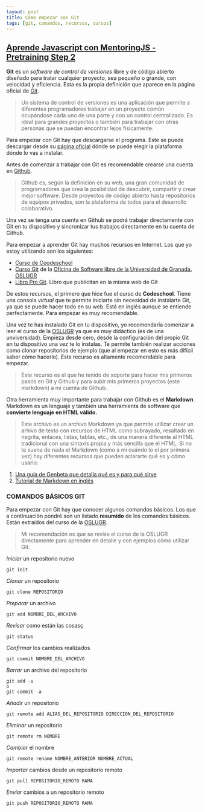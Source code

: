 ```yaml
---
layout: post
title: Cómo empezar con Git
tags: [git, comandos, recursos, cursos]
---
```

## [**Aprende Javascript con MentoringJS - Pretraining Step 2**](http://MentoringJS.com)

**Git** es un _software de control de versiones_ libre y de código abierto diseñado para tratar cualquier proyecto, sea pequeño o grande, con velocidad y eficiencia.
Esta es la propia definición que aparece en la página oficial de [Git](https://git-scm.com).

>Un sistema de control de versiones es una aplicación que permite a diferentes programadores trabajar en un proyecto común ocupándose cada uno de una parte y con un control centralizado. Es ideal para grandes proyectos o también para trabajar con otras personas que se puedan encontrar lejos físicamente.

Para empezar con Git hay que descargarse el programa. Este se puede descargar desde su [página oficial](https://git-scm.com) dónde se puede elegir la plataforma dónde lo vas a instalar.

Antes de comenzar a trabajar con Git es recomendable crearse una cuenta en [Github](https://github.com).
>Github es, según la definición en su web, una gran comunidad de programadores que crea la posibilidad de descubrir, compartir y crear mejor software. Desde proyectos de código abierto hasta repositorios de equipos privados, son la plataforma de todos para el desarrollo colaborativo.

Una vez se tenga una cuenta en Github se podrá trabajar directamente con Git en tu dispositivo y sincronizar tus trabajos directamente en tu cuenta de Github.

Para empezar a aprender Git hay muchos recursos en Internet. Los que yo estoy utilizando son los siguientes:

* [Curso de Coodeschool](https://www.codeschool.com/courses/try-git)
* [Curso Git](https://github.com/oslugr/curso-git) de la [Oficina de Software libre de la Universidad de Granada. OSLUGR](https://github.com/oslugr)
* [Libro Pro Git](https://git-scm.com/book/en/v2). Libro que publicitan en la misma web de Git

De estos recursos, el primero que hice fue el curso de **Codeschool**. Tiene una consola _virtual_ que te permite iniciarte sin necesidad de instalarte Git, ya que se puede hacer todo en su web. Está en inglés aunque se entiende perfectamente. Para empezar es muy recomendable.

Una vez te has instalado Git en tu dispositivo, yo recomendaría comenzar a leer el curso de la [OSLUGR](https://github.com/oslugr/curso-git) ya que es muy didáctico (es de una unviversidad). Empieza desde cero, desde la configuración del propio Git en tu dispositivo una vez te lo instalas. Te permite también realizar acciones como clonar repositorios de ejemplo (que al empezar en esto es más difícil saber cómo hacerlo). Este recurso es altamente recomendable para empezar.

>Este recurso es el que he tenido de soporte para hacer mis primeros pasos en Git y Github y para subir mis primeros proyectos (este markdown) a mi cuenta de Github.

Otra herramienta muy importante para trabajar con Github es el **Markdown**. Markdown es un lenguaje y también una herramienta de software que **convierte lenguaje en HTML válido.**

>Este archivo es un archivo Markdown ya que permite utilizar crear un arhivo de texto con recursos de HTML como subrayado, resaltado en negrita, enlaces, listas, tablas, etc., de una manera diferente al HTML tradicional con una sintaxis propia y más sencilla que el HTML. Si no te suena de nada el Markdown (como a mi cuándo lo oí por primera vez) hay diferentes recursos que pueden aclararte qué es y cómo usarlo:

1. [Una guía de Genbeta que detalla qué es y para qué sirve](https://www.genbeta.com/guia-de-inicio/que-es-markdown-para-que-sirve-y-como-usarlo)
1. [Tutorial de Markdown en inglés](https://masteringmarkdown.com/)


### **COMANDOS BÁSICOS GIT** ###

Para empezar con Git hay que conocer algunos comandos básicos. Los que a continuación pondré son un listado **resumido** de los comandos básicos. Están extraídos del curso de la [OSLUGR](https://github.com/oslugr/curso-git/blob/master/texto/uso_basico.md).

>Mi recomendación es que se revise el curso de la OSLUGR directamente para aprender en detalle y con ejemplos cómo utilizar Git.

_Iniciar_ un repositorio nuevo
```
git init
```

_Clonar_ un repositorio
```
git clone REPOSITORIO
```

_Preparar_ un archivo
```
git add NOMBRE_DEL_ARCHIVO
```

_Revisar_ como están las cosasç
```
git status
```

_Confirmar_ los cambios realizados
```
git commit NOMBRE_DEL_ARCHIVO
```

_Borrar_ un archivo del repositorio
```
git add -u
o
git commit -a
```

_Añadir_ un repositorio
```
git remote add ALIAS_DEL_REPOSITORIO DIRECCION_DEL_REPOSITORIO
```

_Eliminar_ un repositorio
```
git remote rm NOMBRE
```
_Cambiar_ el nombre
```
git remote rename NOMBRE_ANTERIOR NOMBRE_ACTUAL
```

 _Importar_ cambios desde un repositorio remoto
 ```
 git pull REPOSITORIO_REMOTO RAMA
 ```
 _Enviar_ cambios a un repositorio remoto
 ```
 git push REPOSITORIO_REMOTO RAMA
 ```
